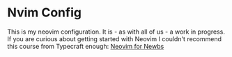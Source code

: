 # Nvim Config

This is my neovim configuration. It is - as with all of us - a work in progress. If you are curious about getting started with Neovim I couldn't recommend this course from Typecraft enough: [Neovim for Newbs](https://typecraft.dev/neovim-for-newbs)


